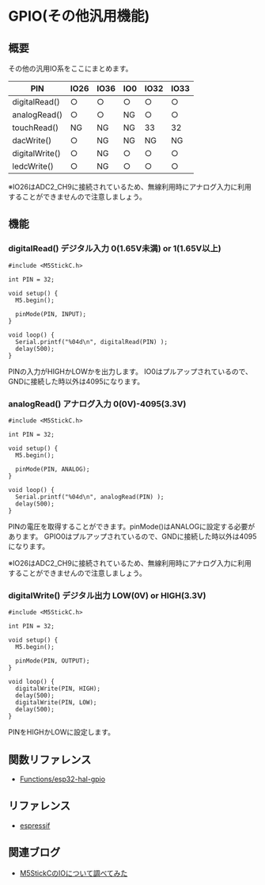 # GPIO(その他汎用機能)

## 概要

その他の汎用IO系をここにまとめます。

| PIN            | IO26 | IO36 | IO0 | IO32 | IO33 |
|----------------|------|------|-----|------|------|
| digitalRead()  | ○   | ○   | ○  | ○   | ○   |
| analogRead()   | ○   | ○   | NG  | ○   | ○   |
| touchRead()    | NG   | NG   | NG  | 33   | 32   |
| dacWrite()     | ○   | NG   | NG  | NG   | NG   |
| digitalWrite() | ○   | NG   | ○  | ○   | ○   |
| ledcWrite()    | ○   | NG   | ○  | ○   | ○   |

※IO26はADC2_CH9に接続されているため、無線利用時にアナログ入力に利用することができませんので注意しましょう。

## 機能

### digitalRead() デジタル入力 0(1.65V未満) or 1(1.65V以上)
```
#include <M5StickC.h>
 
int PIN = 32;
 
void setup() {
  M5.begin();
 
  pinMode(PIN, INPUT);
}
 
void loop() {
  Serial.printf("%04d\n", digitalRead(PIN) );
  delay(500);
}
```

PINの入力がHIGHかLOWかを出力します。
IO0はプルアップされているので、GNDに接続した時以外は4095になります。

### analogRead() アナログ入力 0(0V)-4095(3.3V)
```
#include <M5StickC.h>
 
int PIN = 32;
 
void setup() {
  M5.begin();
 
  pinMode(PIN, ANALOG);
}
 
void loop() {
  Serial.printf("%04d\n", analogRead(PIN) );
  delay(500);
}
```

PINの電圧を取得することができます。pinMode()はANALOGに設定する必要があります。
GPIO0はプルアップされているので、GNDに接続した時以外は4095になります。

※IO26はADC2_CH9に接続されているため、無線利用時にアナログ入力に利用することができませんので注意しましょう。

### digitalWrite() デジタル出力 LOW(0V) or HIGH(3.3V)
```
#include <M5StickC.h>
 
int PIN = 32;
 
void setup() {
  M5.begin();
 
  pinMode(PIN, OUTPUT);
}
 
void loop() {
  digitalWrite(PIN, HIGH);
  delay(500);
  digitalWrite(PIN, LOW);
  delay(500);
}
```

PINをHIGHかLOWに設定します。

## 関数リファレンス

- [Functions/esp32-hal-gpio](../../Functions/esp32-hal-gpio/)

## リファレンス
- [espressif](https://docs.espressif.com/projects/esp-idf/en/latest/api-reference/peripherals/gpio.html)

## 関連ブログ

- [M5StickCのIOについて調べてみた](https://lang-ship.com/blog/?p=658)
